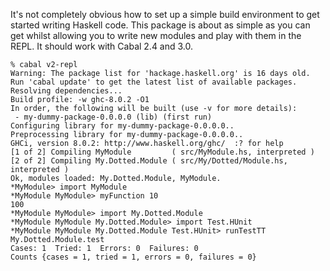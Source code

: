 It's not completely obvious how to set up a simple build environment
to get started writing Haskell code.  This package is about as simple
as you can get whilst allowing you to write new modules and play with
them in the REPL.  It should work with Cabal 2.4 and 3.0.

```
% cabal v2-repl
Warning: The package list for 'hackage.haskell.org' is 16 days old.
Run 'cabal update' to get the latest list of available packages.
Resolving dependencies...
Build profile: -w ghc-8.0.2 -O1
In order, the following will be built (use -v for more details):
 - my-dummy-package-0.0.0.0 (lib) (first run)
Configuring library for my-dummy-package-0.0.0.0..
Preprocessing library for my-dummy-package-0.0.0.0..
GHCi, version 8.0.2: http://www.haskell.org/ghc/  :? for help
[1 of 2] Compiling MyModule         ( src/MyModule.hs, interpreted )
[2 of 2] Compiling My.Dotted.Module ( src/My/Dotted/Module.hs, interpreted )
Ok, modules loaded: My.Dotted.Module, MyModule.
*MyModule> import MyModule
*MyModule MyModule> myFunction 10
100
*MyModule MyModule> import My.Dotted.Module
*MyModule MyModule My.Dotted.Module> import Test.HUnit
*MyModule MyModule My.Dotted.Module Test.HUnit> runTestTT My.Dotted.Module.test
Cases: 1  Tried: 1  Errors: 0  Failures: 0
Counts {cases = 1, tried = 1, errors = 0, failures = 0}
```
